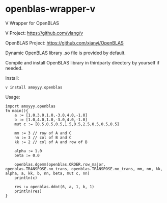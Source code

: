 # openblas-wrapper-v
V Wrapper for OpenBLAS

V Project: https://github.com/vlang/v

OpenBLAS Project: https://github.com/xianyi/OpenBLAS

Dynamic OpenBLAS library .so file is provided by default.

Compile and install OpenBLAS library in thirdparty directory by yourself if needed.

Install:

    v install amoyyy.openblas

Usage: 

    import amoyyy.openblas
    fn main(){
        a := [1.0,3.0,1.0,-3.0,4.0,-1.0]         
        b := [1.0,4.0,1.0,-3.0,4.0,-1.0]  
        mut c := [0.5,0.5,0.5,1.5,0.5,2.5,0.5,0.5,0.5]
        
        mm := 3 // row of A and C
        nn := 3 // col of B and C
        kk := 2 // col of A and row of B
 
        alpha := 1.0
        beta := 0.0

        openblas.dgemm(openblas.ORDER.row_major, openblas.TRANSPOSE.no_trans, openblas.TRANSPOSE.no_trans, mm, nn, kk, alpha, a, kk, b, nn, beta, mut c, nn)
        println(c)
    
        res := openblas.ddot(6, a, 1, b, 1)
        println(res)
    }
